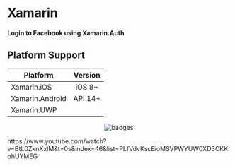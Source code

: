 # Xamarin

#### Login to Facebook using Xamarin.Auth

## Platform Support

|Platform|Version|
| ------------------- | :------------------: |
|Xamarin.iOS|iOS 8+|
|Xamarin.Android|API 14+|
|Xamarin.UWP|


<p align="center">
  <img src="https://i.imgur.com/QFbWWO2.gif" alt="badges" style="margin:auto">
</p>


<p>
  https://www.youtube.com/watch?v=BtL0ZknXxlM&t=0s&index=46&list=PLfVdvKscEioMSVPWYUW0XD3CKKohUYMEG
</p>
